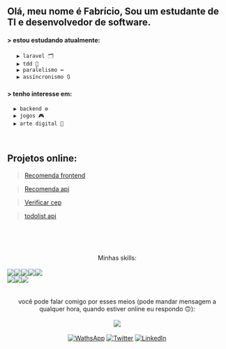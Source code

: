 
## Olá, meu nome é Fabrício, Sou um estudante de TI e desenvolvedor de software.


#### > estou estudando atualmente:
       ▶ laravel 🗂️
       ▶ tdd 🧪
       ▶ paralelismo ↔️
       ▶ assíncronismo 🔃
       
#### > tenho interesse em:
      ▶ backend ⚙️
      ▶ jogos 🎮
      ▶ arte digital 🎨

<br>

## Projetos online:

> [Recomenda frontend](https://fabriciofl.github.io/recomenda-frontend)

> [Recomenda api](https://music-recomenda.herokuapp.com/api)

> [Verificar cep](https://verificar-cep.herokuapp.com/)

> [todolist api](https://todolist--api.herokuapp.com)



<br><br><br>


<div align='center'>
       <a align='center'>Minhas skills:</a><br><br>
       <div style="display: flex;flex-wrap: wrap;">
              <img src="https://img.shields.io/badge/PHP-777BB4?style=for-the-badge&logo=php&logoColor=white">
              <img src="https://img.shields.io/badge/Laravel-FF2D20?style=for-the-badge&logo=laravel&logoColor=white">
              <img src="https://img.shields.io/badge/.NET-5C2D91?style=for-the-badge&logo=.net&logoColor=white">
              <img src="https://img.shields.io/badge/MySQL-00000F?style=for-the-badge&logo=mysql&logoColor=white">
              <img src="https://img.shields.io/badge/PostgreSQL-316192?style=for-the-badge&logo=postgresql&logoColor=white">
       </div>
       <div style="display: flex;flex-wrap: wrap;">
              <img src="https://img.shields.io/badge/Next-black?style=for-the-badge&logo=next.js&logoColor=white">
              <img src="https://img.shields.io/badge/Bootstrap-563D7C?style=for-the-badge&logo=bootstrap&logoColor=white">
              <img src="https://img.shields.io/badge/Tailwind_CSS-38B2AC?style=for-the-badge&logo=tailwind-css&logoColor=white">
       </div>
</div>
<br>
<div align="center"> 
  <br>
  <a>você pode falar comigo por esses meios (pode mandar mensagem a qualquer hora, quando estiver online eu respondo 🙃):</a>
  <br>
  <br>
  <img src="https://i.pinimg.com/originals/24/8e/47/248e47a848da59d73bd1b58b34b65a7c.gif">
  <br>
  <br>
  <a href="http://wa.me/5599996448863"><img src="https://img.shields.io/badge/WhatsApp-25D366?style=for-the-badge&logo=whatsapp&logoColor=white" target="_blank" title='WathsApp'></a>
  <a href="https://twitter.com/Dev_Fabriciofl"><img src="https://img.shields.io/badge/Twitter-1DA1F2?style=for-the-badge&logo=twitter&logoColor=white" target="_blank" title='Twitter'></a>
  <a href="https://www.linkedin.com/in/fabricio-freitas-lima/" target="_blank"><img src="https://img.shields.io/badge/-LinkedIn-%230077B5?style=for-the-badge&logo=linkedin&logoColor=white" target="_blank" title="LinkedIn"></a>  
</div>

